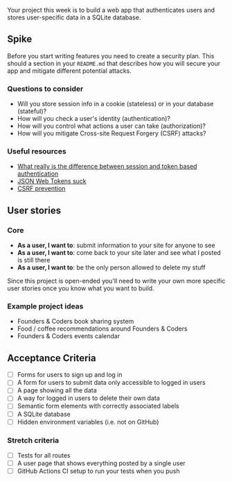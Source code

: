 Your project this week is to build a web app that authenticates users and stores user-specific data in a SQLite database.

## Spike

Before you start writing features you need to create a security plan. This should a section in your `README.md` that describes how you will secure your app and mitigate different potential attacks.

### Questions to consider

- Will you store session info in a cookie (stateless) or in your database (stateful)?
- How will you check a user's identity (authentication)?
- How will you control what actions a user can take (authorization)?
- How will you mitigate Cross-site Request Forgery (CSRF) attacks?

### Useful resources

- [What really is the difference between session and token based authentication](https://dev.to/thecodearcher/what-really-is-the-difference-between-session-and-token-based-authentication-2o39)
- [JSON Web Tokens suck](https://www.youtube.com/watch?v=JdGOb7AxUo0)
- [CSRF prevention](https://cheatsheetseries.owasp.org/cheatsheets/Cross-Site_Request_Forgery_Prevention_Cheat_Sheet.html)

## User stories

### Core

- **As a user, I want to**: submit information to your site for anyone to see
- **As a user, I want to**: come back to your site later and see what I posted is still there
- **As a user, I want to**: be the only person allowed to delete my stuff

Since this project is open-ended you'll need to write your own more specific user stories once you know what you want to build.

### Example project ideas

- Founders & Coders book sharing system
- Food / coffee recommendations around Founders & Coders
- Founders & Coders events calendar

## Acceptance Criteria

- [ ] Forms for users to sign up and log in
- [ ] A form for users to submit data only accessible to logged in users
- [ ] A page showing all the data
- [ ] A way for logged in users to delete their own data
- [ ] Semantic form elements with correctly associated labels
- [ ] A SQLite database
- [ ] Hidden environment variables (i.e. not on GitHub)

### Stretch criteria

- [ ] Tests for all routes
- [ ] A user page that shows everything posted by a single user
- [ ] GitHub Actions CI setup to run your tests when you push
